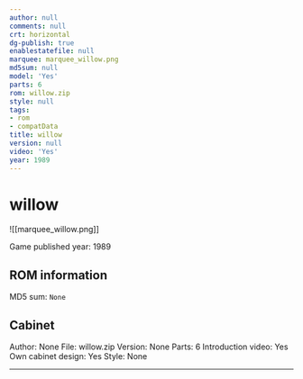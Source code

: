 ```yaml
---
author: null
comments: null
crt: horizontal
dg-publish: true
enablestatefile: null
marquee: marquee_willow.png
md5sum: null
model: 'Yes'
parts: 6
rom: willow.zip
style: null
tags:
- rom
- compatData
title: willow
version: null
video: 'Yes'
year: 1989
---
```


# willow

![[marquee_willow.png]]

Game published year: 1989

## ROM information

MD5 sum: `None` 

## Cabinet

Author: None
File: willow.zip
Version: None
Parts: 6
Introduction video: Yes
Own cabinet design: Yes
Style: None

---
